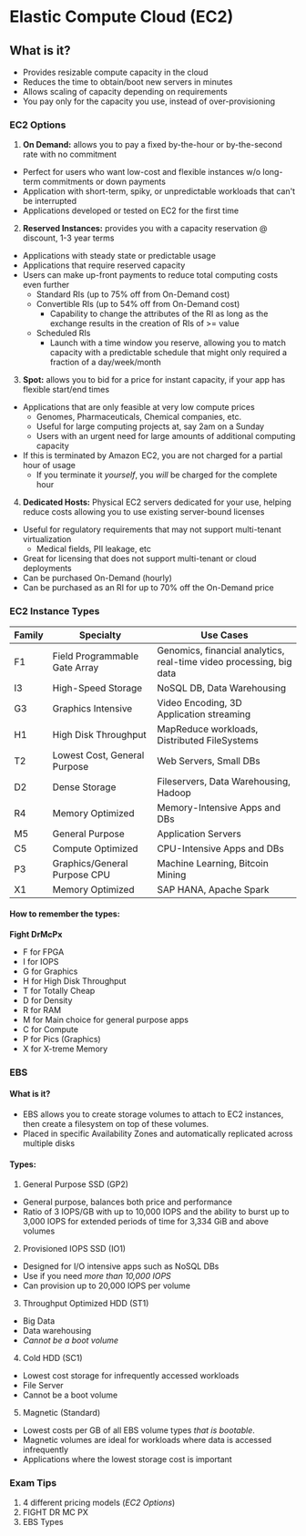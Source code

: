 # Elastic Compute Cloud (EC2)
## What is it?
* Provides resizable compute capacity in the cloud
* Reduces the time to obtain/boot new servers in minutes
* Allows scaling of capacity depending on requirements
* You pay only for the capacity you use, instead of over-provisioning

### EC2 Options
1. **On Demand:** allows you to pay a fixed by-the-hour or by-the-second rate with no commitment
  * Perfect for users who want low-cost and flexible instances w/o long-term commitments or down payments
  * Application with short-term, spiky, or unpredictable workloads that can't be interrupted
  * Applications developed or tested on EC2 for the first time
2. **Reserved Instances:** provides you with a capacity reservation @ discount, 1-3 year terms
  * Applications with steady state or predictable usage
  * Applications that require reserved capacity
  * Users can make up-front payments to reduce total computing costs even further
    * Standard RIs (up to 75% off from On-Demand cost)
    * Convertible RIs (up to 54% off from On-Demand cost)
      * Capability to change the attributes of the RI as long as the exchange results in the creation of RIs of >= value
    * Scheduled RIs
      * Launch with a time window you reserve, allowing you to match capacity with a predictable schedule that might only required a fraction of a day/week/month
3. **Spot:** allows you to bid for a price for instant capacity, if your app has flexible start/end times
  * Applications that are only feasible at very low compute prices
    * Genomes, Pharmaceuticals, Chemical companies, etc.
    * Useful for large computing projects at, say 2am on a Sunday
    * Users with an urgent need for large amounts of additional computing capacity
  * If this is terminated by Amazon EC2, you are not charged for a partial hour of usage
    * If you terminate it _yourself_, you _will_ be charged for the complete hour
4. **Dedicated Hosts:** Physical EC2 servers dedicated for your use, helping reduce costs allowing you to use existing server-bound licenses
  * Useful for regulatory requirements that may not support multi-tenant virtualization
    * Medical fields, PII leakage, etc
  * Great for licensing that does not support multi-tenant or cloud deployments
  * Can be purchased On-Demand (hourly)
  * Can be purchased as an RI for up to 70% off the On-Demand price

### EC2 Instance Types
Family | Specialty | Use Cases
--- | --- | ---
F1 | Field Programmable Gate Array | Genomics, financial analytics, real-time video processing, big data
I3 | High-Speed Storage | NoSQL DB, Data Warehousing
G3 | Graphics Intensive | Video Encoding, 3D Application streaming
H1 | High Disk Throughput | MapReduce workloads, Distributed FileSystems
T2 | Lowest Cost, General Purpose | Web Servers, Small DBs
D2 | Dense Storage | Fileservers, Data Warehousing, Hadoop
R4 | Memory Optimized | Memory-Intensive Apps and DBs
M5 | General Purpose | Application Servers
C5 | Compute Optimized | CPU-Intensive Apps and DBs
P3 | Graphics/General Purpose CPU | Machine Learning, Bitcoin Mining
X1 | Memory Optimized | SAP HANA, Apache Spark

#### How to remember the types:
**Fight DrMcPx**
* F for FPGA
* I for IOPS
* G for Graphics
* H for High Disk Throughput
* T for Totally Cheap
* D for Density
* R for RAM
* M for Main choice for general purpose apps
* C for Compute
* P for Pics (Graphics)
* X for X-treme Memory

### EBS
#### What is it?
* EBS allows you to create storage volumes to attach to EC2 instances, then create a filesystem on top of these volumes.
* Placed in specific Availability Zones and automatically replicated across multiple disks

#### Types:
1. General Purpose SSD (GP2)
  * General purpose, balances both price and performance
  * Ratio of 3 IOPS/GB with up to 10,000 IOPS and the ability to burst up to 3,000 IOPS for extended periods of time for 3,334 GiB and above volumes
2. Provisioned IOPS SSD (IO1)
  * Designed for I/O intensive apps such as NoSQL DBs
  * Use if you need _more than 10,000 IOPS_
  * Can provision up to 20,000 IOPS per volume
3. Throughput Optimized HDD (ST1)
  * Big Data
  * Data warehousing
  * _Cannot be a boot volume_
4. Cold HDD (SC1)
  * Lowest cost storage for infrequently accessed workloads
  * File Server
  * Cannot be a boot volume
5. Magnetic (Standard)
  * Lowest costs per GB of all EBS volume types _that is bootable_.  
  * Magnetic volumes are ideal for workloads where data is accessed infrequently
  * Applications where the lowest storage cost is important

### Exam Tips
1. 4 different pricing models (_EC2 Options_)
2. FIGHT DR MC PX
3. EBS Types
